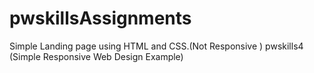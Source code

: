 # pwskillsAssignments
Simple Landing page using HTML and CSS.(Not Responsive )
pwskills4 (Simple Responsive Web Design Example)
